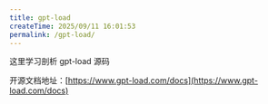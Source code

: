 ```yaml
---
title: gpt-load
createTime: 2025/09/11 16:01:53
permalink: /gpt-load/
---
```


这里学习剖析 gpt-load 源码

开源文档地址：[https://www.gpt-load.com/docs](https://www.gpt-load.com/docs)